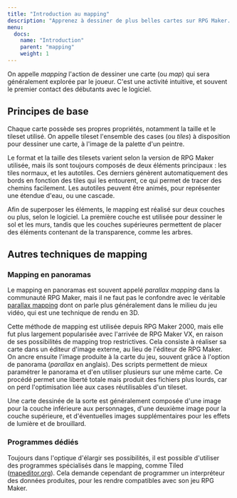 ```yaml
---
title: "Introduction au mapping"
description: "Apprenez à dessiner de plus belles cartes sur RPG Maker. Maîtrisez l'art du mapping et du level-design grâce à nos guides et tutoriels."
menu:
  docs:
    name: "Introduction"
    parent: "mapping"
    weight: 1
---
```


On appelle *mapping* l'action de dessiner une carte (ou *map*) qui sera généralement explorée par le joueur. C'est une activité intuitive, et souvent le premier contact des débutants avec le logiciel.

## Principes de base

Chaque carte possède ses propres propriétés, notamment la taille et le tileset utilisé. On appelle tileset l'ensemble des cases (ou *tiles*) à disposition pour dessiner une carte, à l'image de la palette d'un peintre.

Le format et la taille des tilesets varient selon la version de RPG Maker utilisée, mais ils sont toujours composés de deux éléments principaux : les tiles normaux, et les autotiles. Ces derniers génèrent automatiquement des bords en fonction des tiles qui les entourent, ce qui permet de tracer des chemins facilement. Les autotiles peuvent être animés, pour représenter une étendue d'eau, ou une cascade.

Afin de superposer les éléments, le mapping est réalisé sur deux couches ou plus, selon le logiciel. La première couche est utilisée pour dessiner le sol et les murs, tandis que les couches supérieures permettent de placer des éléments contenant de la transparence, comme les arbres.

## Autres techniques de mapping

### Mapping en panoramas

Le mapping en panoramas est souvent appelé *parallax mapping* dans la communauté RPG Maker, mais il ne faut pas le confondre avec le véritable [parallax mapping](https://fr.wikipedia.org/wiki/Parallax_mapping) dont on parle plus généralement dans le milieu du jeu vidéo, qui est une technique de rendu en 3D.

Cette méthode de mapping est utilisée depuis RPG Maker 2000, mais elle fut plus largement popularisée avec l'arrivée de RPG Maker VX, en raison de ses possibilités de mapping trop restrictives. Cela consiste à réaliser sa carte dans un éditeur d'image externe, au lieu de l'éditeur de RPG Maker. On ancre ensuite l'image produite à la carte du jeu, souvent grâce à l'option de panorama (*parallax* en anglais). Des scripts permettent de mieux paramétrer le panorama et d'en utiliser plusieurs sur une même carte. Ce procédé permet une liberté totale mais produit des fichiers plus lourds, car on perd l'optimisation liée aux cases réutilisables d'un tileset.

Une carte dessinée de la sorte est généralement composée d'une image pour la couche inférieure aux personnages, d'une deuxième image pour la couche supérieure, et d'éventuelles images supplémentaires pour les effets de lumière et de brouillard.

### Programmes dédiés

Toujours dans l'optique d'élargir ses possibilités, il est possible d'utiliser des programmes spécialisés dans le mapping, comme Tiled ([mapeditor.org](http://www.mapeditor.org/)). Cela demande cependant de programmer un interpréteur des données produites, pour les rendre compatibles avec son jeu RPG Maker.
